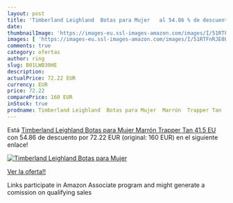```yaml
---
layout: post
title: 'Timberland Leighland  Botas para Mujer   al 54.86 % de descuento'
date: 
thumbnailImage: 'https://images-eu.ssl-images-amazon.com/images/I/51RTFnRJE0L._SL200_.jpg'
images: [ 'https://images-eu.ssl-images-amazon.com/images/I/51RTFnRJE0L._SL200_.jpg' ]
comments: true
category: ofertas
author: ring
slug: B01LWB30HE
description:
actualPrice: 72.22 EUR
currency: EUR
price: 72.22
comparePrice: 160 EUR
inStock: true
prodname: Timberland Leighland  Botas para Mujer  Marrón  Trapper Tan   41.5 EU
---
```


Está [Timberland Leighland  Botas para Mujer  Marrón  Trapper Tan   41.5 EU](https://www.amazon.es/dp/B01LWB30HE/?tag=tolees-21) con 54.86 de descuento por 72.22 EUR (original: 160 EUR) en el siguiente enlace!

[![Timberland Leighland  Botas para Mujer  ](https://images-eu.ssl-images-amazon.com/images/I/51RTFnRJE0L._SL200_.jpg)](https://www.amazon.es/dp/B01LWB30HE/?tag=tolees-21)

[Ver la oferta!!](https://www.amazon.es/dp/B01LWB30HE/?tag=tolees-21)

Links participate in Amazon Associate program and might generate a comission on qualifying sales


